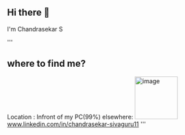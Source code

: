 ## Hi there 👋
I'm Chandrasekar S 



'''
## where to find me?
Location : Infront of my PC(99%)
elsewhere:
<img width="100" height="100" alt="image" src="https://github.com/user-attachments/assets/ca3b0d61-971a-400b-bcbb-a644eb5017e8" /> www.linkedin.com/in/chandrasekar-sivaguru11
'''

<!--
**ChandrasekarS22008273/ChandrasekarS22008273** is a ✨ _special_ ✨ repository because its `README.md` (this file) appears on your GitHub profile.

Here are some ideas to get you started:

- 🔭 I’m currently working on ...
- 🌱 I’m currently learning ...
- 👯 I’m looking to collaborate on ...
- 🤔 I’m looking for help with ...
- 💬 Ask me about ...
- 📫 How to reach me: ...
- 😄 Pronouns: ...
- ⚡ Fun fact: ...
-->
